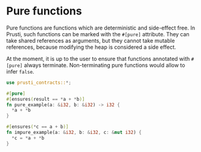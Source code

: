 # Pure functions

Pure functions are functions which are deterministic and side-effect free. In Prusti, such functions can be marked with the `#[pure]` attribute. They can take shared references as arguments, but they cannot take mutable references, because modifying the heap is considered a side effect.

At the moment, it is up to the user to ensure that functions annotated with `#[pure]` always terminate. Non-terminating pure functions would allow to infer `false`.

```rust
use prusti_contracts::*;

#[pure]
#[ensures(result == *a + *b)]
fn pure_example(a: &i32, b: &i32) -> i32 {
  *a + *b
}

#[ensures(*c == a + b)]
fn impure_example(a: &i32, b: &i32, c: &mut i32) {
  *c = *a + *b
}
```
